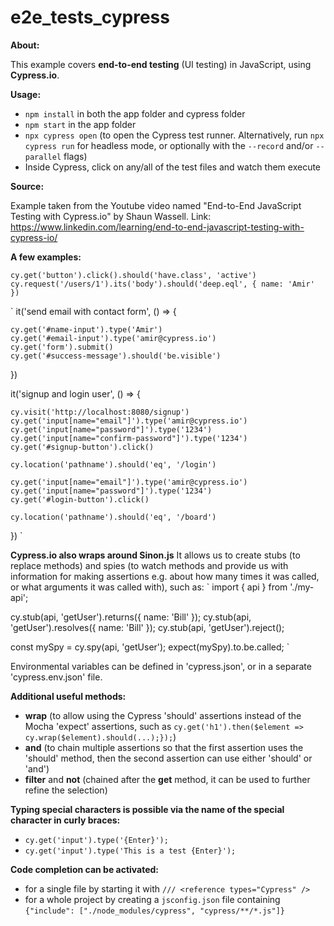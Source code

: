 # e2e_tests_cypress

**About:**

This example covers **end-to-end testing** (UI testing) in JavaScript, using **Cypress.io**.

**Usage:**

- `npm install` in both the app folder and cypress folder
- `npm start` in the app folder
- `npx cypress open` (to open the Cypress test runner. Alternatively, run `npx cypress run` for headless mode, or optionally with the `--record` and/or `--parallel` flags)
- Inside Cypress, click on any/all of the test files and watch them execute

**Source:**

Example taken from the Youtube video named "End-to-End JavaScript Testing with Cypress.io" by Shaun Wassell. Link: https://www.linkedin.com/learning/end-to-end-javascript-testing-with-cypress-io/

**A few examples:**

`cy.get('button').click().should('have.class', 'active')`
`cy.request('/users/1').its('body').should('deep.eql', { name: 'Amir' })`

`
it('send email with contact form', () => {

    cy.get('#name-input').type('Amir')
    cy.get('#email-input').type('amir@cypress.io')
    cy.get('form').submit()
    cy.get('#success-message').should('be.visible')

})

it('signup and login user', () => {

    cy.visit('http://localhost:8080/signup')
    cy.get('input[name="email"]').type('amir@cypress.io')
    cy.get('input[name="password"]').type('1234')
    cy.get('input[name="confirm-password"]').type('1234')
    cy.get('#signup-button').click()

    cy.location('pathname').should('eq', '/login')

    cy.get('input[name="email"]').type('amir@cypress.io')
    cy.get('input[name="password"]').type('1234')
    cy.get('#login-button').click()

    cy.location('pathname').should('eq', '/board')

})
`

**Cypress.io also wraps around Sinon.js**
It allows us to create stubs (to replace methods) and spies (to watch methods and provide us with information for making assertions e.g. about how many times it was called, or what arguments it was called with), such as:
`
import { api } from './my-api';

cy.stub(api, 'getUser').returns({ name: 'Bill' });
cy.stub(api, 'getUser').resolves({ name: 'Bill' });
cy.stub(api, 'getUser').reject();

const mySpy = cy.spy(api, 'getUser');
expect(mySpy).to.be.called;
`

Environmental variables can be defined in 'cypress.json', or in a separate 'cypress.env.json' file.

**Additional useful methods:**

- **wrap** (to allow using the Cypress 'should' assertions instead of the Mocha 'expect' assertions, such as `cy.get('h1').then($element => cy.wrap($element).should(...);});`)
- **and** (to chain multiple assertions so that the first assertion uses the 'should' method, then the second assertion can use either 'should' or 'and')
- **filter** and **not** (chained after the **get** method, it can be used to further refine the selection)

**Typing special characters is possible via the name of the special character in curly braces:**

- `cy.get('input').type('{Enter}');`
- `cy.get('input').type('This is a test {Enter}');`

**Code completion can be activated:**

- for a single file by starting it with `/// <reference types="Cypress" />`
- for a whole project by creating a `jsconfig.json` file containing `{"include": ["./node_modules/cypress", "cypress/**/*.js"]}`
